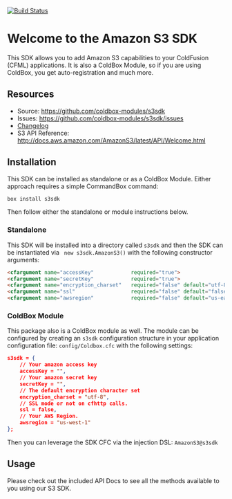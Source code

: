 [![Build Status](https://travis-ci.org/coldbox-modules/s3sdk.svg?branch=master)](https://travis-ci.org/coldbox-modules/s3sdk)

# Welcome to the Amazon S3 SDK

This SDK allows you to add Amazon S3 capabilities to your ColdFusion (CFML) applications. It is also a ColdBox Module, so if you are using ColdBox, you get auto-registration and much more.

## Resources

* Source: https://github.com/coldbox-modules/s3sdk
* Issues: https://github.com/coldbox-modules/s3sdk/issues
* [Changelog](changelog.md)
* S3 API Reference: http://docs.aws.amazon.com/AmazonS3/latest/API/Welcome.html

## Installation 

This SDK can be installed as standalone or as a ColdBox Module.  Either approach requires a simple CommandBox command:

```bash
box install s3sdk
```

Then follow either the standalone or module instructions below.

### Standalone

This SDK will be installed into a directory called `s3sdk` and then the SDK can be instantiated via ` new s3sdk.AmazonS3()` with the following constructor arguments:

```html
<cfargument name="accessKey" 			required="true">
<cfargument name="secretKey" 			required="true">
<cfargument name="encryption_charset" 	required="false" default="utf-8">
<cfargument name="ssl" 					required="false" default="false">
<cfargument name="awsregion" 			required="false" default="us-east-1">
```

### ColdBox Module

This package also is a ColdBox module as well.  The module can be configured by creating an `s3sdk` configuration structure in your application configuration file: `config/Coldbox.cfc` with the following settings:

```json
s3sdk = {
	// Your amazon access key
	accessKey = "",
	// Your amazon secret key
	secretKey = "",
	// The default encryption character set
	encryption_charset = "utf-8",
	// SSL mode or not on cfhttp calls.
	ssl = false,
	// Your AWS Region.
	awsregion = "us-west-1"
};
```

Then you can leverage the SDK CFC via the injection DSL: `AmazonS3@s3sdk`

## Usage

Please check out the included API Docs to see all the methods available to you using our S3 SDK.